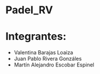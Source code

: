 # Padel_RV


# Integrantes: 

- Valentina Barajas Loaiza
- Juan Pablo Rivera Gonzáles
- Martín Alejandro Escobar Espinel
